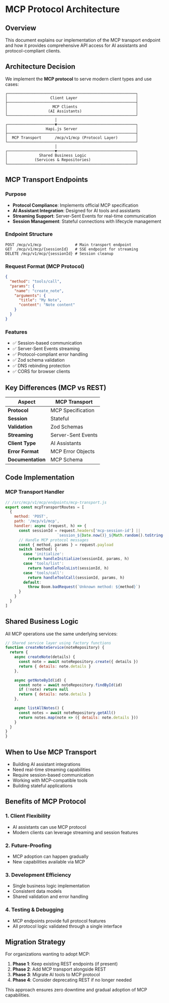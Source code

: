 # MCP Protocol Architecture

## Overview

This document explains our implementation of the MCP transport endpoint and how it provides comprehensive API access for AI assistants and protocol-compliant clients.

## Architecture Decision

We implement the **MCP protocol** to serve modern client types and use cases:

```
┌─────────────────────────────────────────────────────────┐
│                   Client Layer                          │
├─────────────────────────────────────────────────────────┤
│                    MCP Clients                          │
│                  (AI Assistants)                        │
└─────────────────────────────────────────────────────────┘
                      │
┌─────────────────────▼───────────────────────────────────┐
│                 Hapi.js Server                          │
├─────────────────────────────────────────────────────────┤
│  MCP Transport      /mcp/v1/mcp (Protocol Layer)        │
└─────────────────────────────────────────────────────────┘
                      │
┌─────────────────────▼───────────────────────────────────┐
│              Shared Business Logic                      │
│            (Services & Repositories)                    │
└─────────────────────────────────────────────────────────┘
```

## MCP Transport Endpoints

### Purpose
- **Protocol Compliance**: Implements official MCP specification
- **AI Assistant Integration**: Designed for AI tools and assistants
- **Streaming Support**: Server-Sent Events for real-time communication
- **Session Management**: Stateful connections with lifecycle management

### Endpoint Structure
```
POST /mcp/v1/mcp               # Main transport endpoint
GET  /mcp/v1/mcp/{sessionId}   # SSE endpoint for streaming
DELETE /mcp/v1/mcp/{sessionId} # Session cleanup
```

### Request Format (MCP Protocol)
```json
{
  "method": "tools/call",
  "params": {
    "name": "create_note",
    "arguments": {
      "title": "My Note",
      "content": "Note content"
    }
  }
}
```

### Features
- ✅ Session-based communication
- ✅ Server-Sent Events streaming
- ✅ Protocol-compliant error handling
- ✅ Zod schema validation
- ✅ DNS rebinding protection
- ✅ CORS for browser clients

## Key Differences (MCP vs REST)

| Aspect | MCP Transport |
|--------|---------------|
| **Protocol** | MCP Specification |
| **Session** | Stateful |
| **Validation** | Zod Schemas |
| **Streaming** | Server-Sent Events |
| **Client Type** | AI Assistants |
| **Error Format** | MCP Error Objects |
| **Documentation** | MCP Schema |

## Code Implementation

### MCP Transport Handler
```javascript
// /src/mcp/v1/mcp/endpoints/mcp-transport.js
export const mcpTransportRoutes = [
  {
    method: 'POST',
    path: '/mcp/v1/mcp',
    handler: async (request, h) => {
      const sessionId = request.headers['mcp-session-id'] || 
                       `session_${Date.now()}_${Math.random().toString(36).substr(2, 9)}`
      // Handle MCP protocol messages
      const { method, params } = request.payload
      switch (method) {
        case 'initialize':
          return handleInitialize(sessionId, params, h)
        case 'tools/list':
          return handleToolsList(sessionId, h)
        case 'tools/call':
          return handleToolCall(sessionId, params, h)
        default:
          throw Boom.badRequest(`Unknown method: ${method}`)
      }
    }
  }
]
```

## Shared Business Logic

All MCP operations use the same underlying services:

```javascript
// Shared service layer using factory functions
function createNoteService(noteRepository) {
  return {
    async createNote(details) {
      const note = await noteRepository.create({ details })
      return { details: note.details }
    },

    async getNoteById(id) {
      const note = await noteRepository.findById(id)
      if (!note) return null
      return { details: note.details }
    },

    async listAllNotes() {
      const notes = await noteRepository.getAll()
      return notes.map(note => ({ details: note.details }))
    }
  }
}
}
```

## When to Use MCP Transport
- Building AI assistant integrations
- Need real-time streaming capabilities
- Require session-based communication
- Working with MCP-compatible tools
- Building stateful applications

## Benefits of MCP Protocol

### 1. **Client Flexibility**
- AI assistants can use MCP protocol
- Modern clients can leverage streaming and session features

### 2. **Future-Proofing**
- MCP adoption can happen gradually
- New capabilities available via MCP

### 3. **Development Efficiency**
- Single business logic implementation
- Consistent data models
- Shared validation and error handling

### 4. **Testing & Debugging**
- MCP endpoints provide full protocol features
- All protocol logic validated through a single interface

## Migration Strategy

For organizations wanting to adopt MCP:

1. **Phase 1**: Keep existing REST endpoints (if present)
2. **Phase 2**: Add MCP transport alongside REST
3. **Phase 3**: Migrate AI tools to MCP protocol
4. **Phase 4**: Consider deprecating REST if no longer needed

This approach ensures zero downtime and gradual adoption of MCP capabilities.
